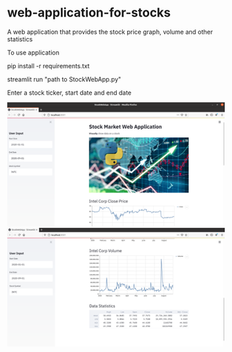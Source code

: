 # web-application-for-stocks
A web application that provides the stock price graph, volume and other statistics

To use application

pip install -r requirements.txt

streamlit run "path to StockWebApp.py"

Enter a stock ticker, start date and end date

<img src="https://github.com/sicutglacies/web-application-for-stocks/blob/master/Screen2.png">

<img src="https://github.com/sicutglacies/web-application-for-stocks/blob/master/Screen1.png">
